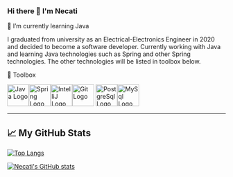 ### Hi there 👋 I'm Necati

<!--
**mnkeles/mnkeles** is a ✨ _special_ ✨ repository because its `README.md` (this file) appears on your GitHub profile.

Here are some ideas to get you started:

- 🔭 I’m currently working on ...
- 🌱 I’m currently learning Java
- 👯 I’m looking to collaborate on ...
- 🤔 I’m looking for help with ...
- 💬 Ask me about ...
- 📫 How to reach me: ...
- 😄 Pronouns: ...
- ⚡ Fun fact: ...
-->


🌱 I’m currently learning Java

I graduated from university as an Electrical-Electronics Engineer in 2020 and decided to become a software developer. Currently working with Java and learning Java technologies such as Spring and other Spring technologies. The other technologies will be listed in toolbox below.


🧰 Toolbox

<img src="https://cdn.jsdelivr.net/gh/devicons/devicon/icons/java/java-original.svg" alt="Java Logo" width="50" height="50" /><img src="https://cdn.jsdelivr.net/gh/devicons/devicon/icons/spring/spring-original-wordmark.svg" alt="Spring Logo" width="50" height="50"/><img src="https://cdn.jsdelivr.net/gh/devicons/devicon/icons/intellij/intellij-plain-wordmark.svg" alt="IntelliJ Logo" width="50" height="50" /><img src="https://cdn.jsdelivr.net/gh/devicons/devicon/icons/git/git-original-wordmark.svg" alt="Git Logo" width="50" height="50" />
<img src="https://cdn.jsdelivr.net/gh/devicons/devicon/icons/postgresql/postgresql-original.svg" alt="PostgreSql Logo" width="50" height="50" /><img src="https://cdn.jsdelivr.net/gh/devicons/devicon/icons/mysql/mysql-original-wordmark.svg" alt="MySql Logo" width="50" height="50" />


---

## &#x1f4c8; My GitHub Stats

[![Top Langs](https://github-readme-stats.vercel.app/api/top-langs/?username=mnkeles&hide=python&theme=radical)](https://github.com/anuraghazra/github-readme-stats)

[![Necati's GitHub stats](https://github-readme-stats.vercel.app/api?username=mnkeles&theme=radical)](https://github.com/anuraghazra/github-readme-stats)
